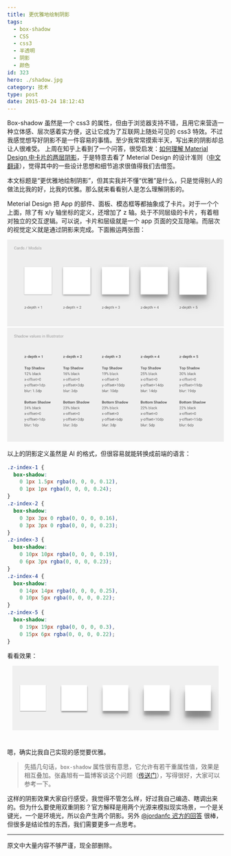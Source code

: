 ```yaml
---
title: 更优雅地绘制阴影
tags:
  - box-shadow
  - CSS
  - css3
  - 半透明
  - 阴影
  - 颜色
id: 323
hero: ./shadow.jpg
category: 技术
type: post
date: 2015-03-24 18:12:43
---
```


Box-shadow 虽然是一个 css3 的属性，但由于浏览器支持不错，且用它来营造一种立体感、层次感着实方便，这让它成为了互联网上随处可见的 css3 特效。不过我感觉想写好阴影不是一件容易的事情。至少我常常摸索半天，写出来的阴影却总让人很难受。 上周在知乎上看到了一个问答，很受启发：[如何理解 Material Design 中卡片的两层阴影](http://www.zhihu.com/question/28865209)，于是特意去看了 Meterial Design 的设计准则（[中文翻译](http://design.1sters.com/material_design/layout/layout-principles.html)），觉得其中的一些设计思想和细节追求很值得我们去借签。

本文标题是“更优雅地绘制阴影”，但其实我并不懂“优雅”是什么，只是觉得别人的做法比我的好，比我的优雅。那么就来看看别人是怎么理解阴影的。

Meterial Design 把 App 的部件、面板、模态框等都抽象成了卡片。对于一个个上面，除了有 x/y 轴坐标的定义，还增加了 z 轴。处于不同层级的卡片，有着相对独立的交互逻辑。可以说，卡片和层级就是一个 app 页面的交互隐喻。而层次的视觉定义就是通过阴影来完成。下面搬运两张图：

![layout-principles-dimensionality-shadows-01_large_mdpi](./shadow/layout-principles-dimensionality-shadows-01_large_mdpi.png)
![layout-principles-dimensionality-shadows-08_large_mdpi](./shadow/layout-principles-dimensionality-shadows-08_large_mdpi.png)

以上的阴影定义虽然是 AI 的格式，但很容易就能转换成前端的语言：

```css
.z-index-1 {
  box-shadow:
    0 1px 1.5px rgba(0, 0, 0, 0.12),
    0 1px 1px rgba(0, 0, 0, 0.24);
}
.z-index-2 {
  box-shadow:
    0 3px 3px 0 rgba(0, 0, 0, 0.16),
    0 3px 3px 0 rgba(0, 0, 0, 0.23);
}
.z-index-3 {
  box-shadow:
    0 10px 10px rgba(0, 0, 0, 0.19),
    0 6px 3px rgba(0, 0, 0, 0.23);
}
.z-index-4 {
  box-shadow:
    0 14px 14px rgba(0, 0, 0, 0.25),
    0 10px 5px rgba(0, 0, 0, 0.22);
}
.z-index-5 {
  box-shadow:
    0 19px 19px rgba(0, 0, 0, 0.3),
    0 15px 6px rgba(0, 0, 0, 0.22);
}
```

看看效果：

<div class="box-container">
    <div class="box z-index-1"></div>
    <div class="box z-index-2"></div>
    <div class="box z-index-3"></div>
    <div class="box z-index-4"></div>
    <div class="box z-index-5"></div>
</div>

嗯，确实比我自己实现的感觉要优雅。

> 先插几句话，`box-shadow` 属性很有意思，它允许有若干重属性值，效果是相互叠加。张鑫旭有一篇博客谈这个问题（[传送门](http://www.zhangxinxu.com/wordpress/2013/11/css-css3-box-shadow-%E7%9B%92%E9%98%B4%E5%BD%B1-%E5%9B%BE%E5%BD%A2%E7%94%9F%E6%88%90%E6%8A%80%E6%9C%AF/)），写得很好，大家可以参考一下。

这样的阴影效果大家自行感受，我觉得不管怎么样，好过我自己编造、瞎调出来的。但为什么要使用双重阴影？官方解释是用两个光源来模拟现实场景，一个是关键光，一个是环境光，所以会产生两个阴影。另外 [@jordanfc 迟方的回答](http://www.zhihu.com/question/28865209/answer/42385558) 很棒，但很多是结论性的东西，我们需要更多一点思考。

---

原文中大量内容不够严谨，现全部删除。

<style>
.z-index-1{
    box-shadow: 0 1px 1.5px rgba(0,0,0,0.12), 0 1px 1px rgba(0,0,0,0.24);
}
.z-index-2{
    box-shadow: 0 3px 3px 0 rgba(0,0,0,0.16), 0 3px 3px 0 rgba(0,0,0,0.23);
}
.z-index-3{
    box-shadow: 0 10px 10px rgba(0,0,0,0.19), 0 6px 3px rgba(0,0,0,0.23);
}
.z-index-4{
    box-shadow: 0 14px 14px rgba(0,0,0,0.25), 0 10px 5px rgba(0,0,0,0.22);
}
.z-index-5{
    box-shadow: 0 19px 19px rgba(0,0,0,0.30), 0 15px 6px rgba(0,0,0,0.22);
}
.box-container {
    width: 480px;
    display: flex;
    justify-content: space-around;
    height: 150px;
    align-items: center;
    background: #f0f0f0;
    margin: 0 auto 40px;
}
.box {
    width: 60px;
    height: 60px;
    background: #fff;
}
</style>
